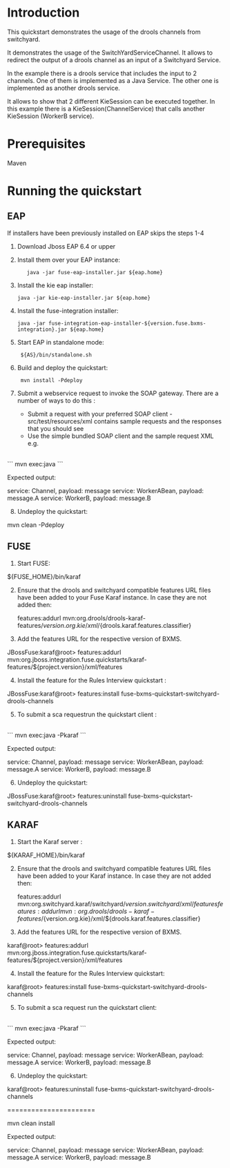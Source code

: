 Introduction
============
This quickstart demonstrates the usage of the drools channels from switchyard.

It demonstrates the usage of the SwitchYardServiceChannel. It allows to redirect the output of a drools channel as an input of a Switchyard Service.

In the example there is a drools service that includes the input to 2 channels. One of them is implemented as a Java Service. The other one is implemented as another drools service.

It allows to show that 2 different KieSession can be executed together. In this example there is a KieSession(ChannelService) that calls another KieSession (WorkerB service).

Prerequisites 
==============
Maven

Running the quickstart
======================


EAP
----------
If installers have been previously installed on EAP skips the steps 1-4

1.  Download Jboss EAP 6.4 or upper


2.  Install them over your EAP instance:

           java -jar fuse-eap-installer.jar ${eap.home}

3.  Install the kie eap installer:

        java -jar kie-eap-installer.jar ${eap.home}

4.  Install the fuse-integration installer:

        java -jar fuse-integration-eap-installer-${version.fuse.bxms-integration}.jar ${eap.home}

5. Start EAP in standalone mode:

        ${AS}/bin/standalone.sh

6. Build and deploy the quickstart: 

        mvn install -Pdeploy

7. Submit a webservice request to invoke the SOAP gateway.  There are a number of ways to do this :
    - Submit a request with your preferred SOAP client - src/test/resources/xml contains 
      sample requests and the responses that you should see
    - Use the simple bundled SOAP client and the sample request XML e.g.
<br/>
```
            mvn exec:java
```
<br/>

Expected output:

service: Channel, payload: message
service: WorkerABean, payload: message.A
service: WorkerB, payload: message.B


8. Undeploy the quickstart:

mvn clean -Pdeploy


FUSE
----------
1. Start FUSE:

${FUSE_HOME}/bin/karaf


2. Ensure that the drools and switchyard compatible features URL files have been added to your Fuse Karaf instance. 
   In case they are not added then:

    features:addurl mvn:org.drools/drools-karaf-features/${version.org.kie}/xml/${drools.karaf.features.classifier}

3. Add the features URL for the respective version of BXMS.

JBossFuse:karaf@root> features:addurl mvn:org.jboss.integration.fuse.quickstarts/karaf-features/${project.version}/xml/features


4. Install the feature for the Rules Interview quickstart :

JBossFuse:karaf@root> features:install fuse-bxms-quickstart-switchyard-drools-channels

5. To submit a sca requestrun the quickstart client :
<br/>
```
mvn exec:java -Pkaraf
```
<br/>

Expected output:

service: Channel, payload: message
service: WorkerABean, payload: message.A
service: WorkerB, payload: message.B


6. Undeploy the quickstart:

JBossFuse:karaf@root> features:uninstall fuse-bxms-quickstart-switchyard-drools-channels



KARAF
----------
1. Start the Karaf server :

${KARAF_HOME}/bin/karaf


2. Ensure that the drools and switchyard compatible features URL files have been added to your Karaf instance. 
   In case they are not added then:

    features:addurl mvn:org.switchyard.karaf/switchyard/${version.switchyard}/xml/features
    features:addurl mvn:org.drools/drools-karaf-features/${version.org.kie}/xml/${drools.karaf.features.classifier}

3. Add the features URL for the respective version of BXMS.

karaf@root> features:addurl mvn:org.jboss.integration.fuse.quickstarts/karaf-features/${project.version}/xml/features


4. Install the feature for the Rules Interview quickstart:

karaf@root> features:install fuse-bxms-quickstart-switchyard-drools-channels

5. To submit a sca request run the quickstart client:
<br/>
```
mvn exec:java -Pkaraf
```

Expected output:

service: Channel, payload: message
service: WorkerABean, payload: message.A
service: WorkerB, payload: message.B
<br/>

6. Undeploy the quickstart:

karaf@root> features:uninstall fuse-bxms-quickstart-switchyard-drools-channels

======================

mvn clean install

Expected output:

service: Channel, payload: message
service: WorkerABean, payload: message.A
service: WorkerB, payload: message.B
